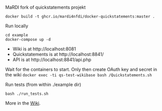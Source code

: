 MaRDI fork of quickstatements projekt 

`docker build -t ghcr.io/mardi4nfdi/docker-quickstatements:master .`

Run locally
```
cd example
docker-compose up -d
```
* Wiki is at http://localhost:8081
* Quickstatements is at http://localhost:8841/
* API is at http://localhost:8841/api.php

Wait for the containers to start. Only then create OAuth key and secret in the wiki
`docker exec -ti qs-test-wikibase bash /Quickstatements.sh`

Run tests (from within ./example dir)
```
bash ./run_tests.sh
```

More in the [Wiki](https://github.com/MaRDI4NFDI/docker-quickstatements/wiki).